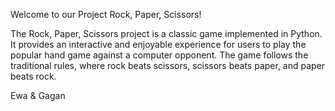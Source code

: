 Welcome to our Project Rock, Paper, Scissors!

The Rock, Paper, Scissors project is a classic game implemented in Python. It provides an interactive and enjoyable experience for users to play the popular hand game against a computer opponent. The game follows the traditional rules, where rock beats scissors, scissors beats paper, and paper beats rock.

Ewa & Gagan